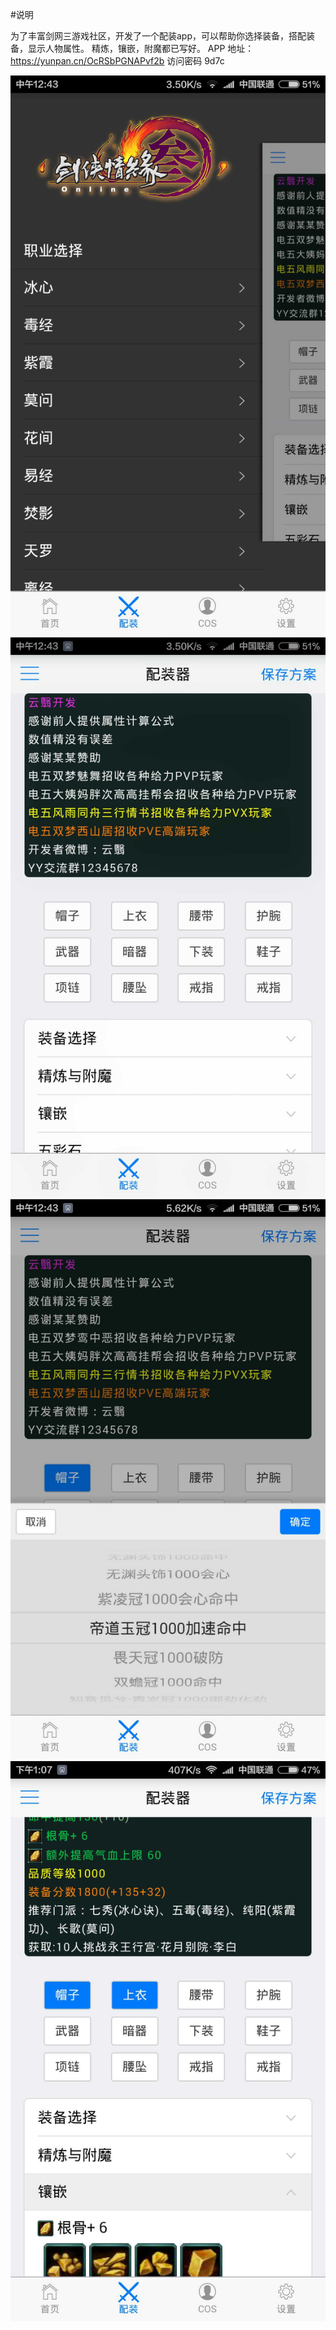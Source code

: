 #说明

为了丰富剑网三游戏社区，开发了一个配装app，可以帮助你选择装备，搭配装备，显示人物属性。
精炼，镶嵌，附魔都已写好。
APP 地址：https://yunpan.cn/OcRSbPGNAPvf2b 访问密码 9d7c

![image](https://github.com/yunyi1895/jx3equipment-mui-master/blob/master/images/jx3pz1.png?raw=true)
![image](https://github.com/yunyi1895/jx3equipment-mui-master/blob/master/images/jx3pz2.png?raw=true)
![image](https://github.com/yunyi1895/jx3equipment-mui-master/blob/master/images/jx3pz3.png?raw=true)
![image](https://github.com/yunyi1895/jx3equipment-mui-master/blob/master/images/jx3pz4.png?raw=true)
